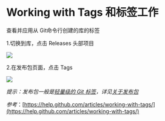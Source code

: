 Working with Tags 和标签工作
===========
 
查看并应用从 Git命令行创建的库的标签

1.切换到库，点击 Releases 头部项目

![](https://help.github.com/assets/images/help/releases/releases-header-menu.png)

2.在发布包页面，点击 Tags

![](https://help.github.com/assets/images/help/releases/tags-list.png)

*提示：发布包一般是[轻量级的 Git 标签](http://git-scm.com/book/en/Git-Basics-Tagging#Lightweight-Tags)，详见[关于发布包](https://github.com/waylau/github-help/blob/master/About%20Releases%20%E5%85%B3%E4%BA%8E%E5%8F%91%E5%B8%83%E5%8C%85.md)*
 

*参考*：[https://help.github.com/articles/working-with-tags/](https://help.github.com/articles/working-with-tags/)
